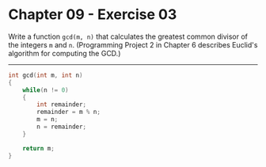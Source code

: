 # Chapter 09 - Exercise 03

Write a function `gcd(m, n)` that calculates the greatest common divisor of the
integers `m` and `n`.  (Programming Project 2 in Chapter 6 describes Euclid's
algorithm for computing the GCD.)


---

```C
int gcd(int m, int n)                                                           
{                                                                               
    while(n != 0)                                                                   
    {                                                                       
        int remainder;                                                      
        remainder = m % n;                                                  
        m = n;                                                              
        n = remainder;                                                      
    }                                                                       

    return m;                                                                   
}
```
